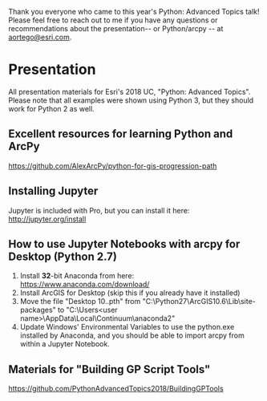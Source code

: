Thank you everyone who came to this year's Python: Advanced Topics talk! Please feel free to reach out to me if you have any questions or recommendations about the presentation-- or Python/arcpy -- at aortego@esri.com.

# Presentation
All presentation materials for Esri's 2018 UC, "Python: Advanced Topics". Please note that all examples were shown using Python 3, but they should work for Python 2 as well.

## Excellent resources for learning Python and ArcPy
https://github.com/AlexArcPy/python-for-gis-progression-path

## Installing Jupyter
Jupyter is included with Pro, but you can install it here:
http://jupyter.org/install

## How to use Jupyter Notebooks with arcpy for Desktop (Python 2.7)
1. Install **32**-bit Anaconda from here: https://www.anaconda.com/download/
2. Install ArcGIS for Desktop (skip this if you already have it installed)
3. Move the file "Desktop 10.<x>.pth" from "C:\Python27\ArcGIS10.6\Lib\site-packages" to "C:\Users\<user name>\AppData\Local\Continuum\anaconda2"
4. Update Windows' Environmental Variables to use the python.exe installed by Anaconda, and you should be able to import arcpy from within a Jupyter Notebook.
  
## Materials for "Building GP Script Tools"
https://github.com/PythonAdvancedTopics2018/BuildingGPTools
